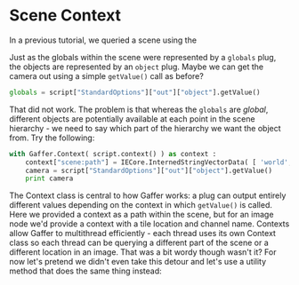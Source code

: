 # Scene Context #

<!-- TODO: fix this whole mess -->

In a previous tutorial, we queried a scene using the 

Just as the globals within the scene were represented by a `globals` plug, the objects are represented by an `object` plug. Maybe we can get the camera out using a simple `getValue()` call as before?

```python
globals = script["StandardOptions"]["out"]["object"].getValue()
```

<!-- TODO: screenshot this error: `RuntimeError : line 1 : Exception : Context has no entry named "scene:path"` using a script editor popout window OR a script editor in the top panel -->

That did not work. The problem is that whereas the `globals` are _global_, different objects are potentially available at each point in the scene hierarchy - we need to say which part of the hierarchy we want the object from. Try the following:

```python
with Gaffer.Context( script.context() ) as context :
	context["scene:path"] = IECore.InternedStringVectorData( [ 'world', 'camera' ] )
	camera = script["StandardOptions"]["out"]["object"].getValue()
	print camera
```

The Context class is central to how Gaffer works: a plug can output entirely different values depending on the context in which `getValue()` is called. Here we provided a context as a path within the scene, but for an image node we'd provide a context with a tile location and channel name. Contexts allow Gaffer to multithread efficiently - each thread uses its own Context class so each thread can be querying a different part of the scene or a different location in an image. That was a bit wordy though wasn't it? For now let's pretend we didn't even take this detour and let's use a utility method that does the same thing instead:
